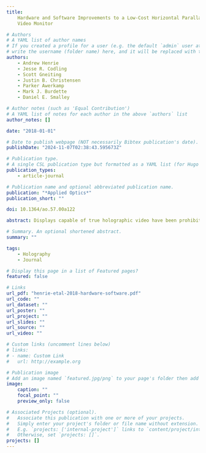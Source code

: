 ```yaml
---
title:
    Hardware and Software Improvements to a Low-Cost Horizontal Parallax Holographic
    Video Monitor

# Authors
# A YAML list of author names
# If you created a profile for a user (e.g. the default `admin` user at `content/authors/admin/`),
# write the username (folder name) here, and it will be replaced with their full name and linked to their profile.
authors:
    - Andrew Henrie
    - Jesse R. Codling
    - Scott Gneiting
    - Justin B. Christensen
    - Parker Awerkamp
    - Mark J. Burdette
    - Daniel E. Smalley

# Author notes (such as 'Equal Contribution')
# A YAML list of notes for each author in the above `authors` list
author_notes: []

date: "2018-01-01"

# Date to publish webpage (NOT necessarily Bibtex publication's date).
publishDate: "2024-11-07T02:38:43.595673Z"

# Publication type.
# A single CSL publication type but formatted as a YAML list (for Hugo requirements).
publication_types:
    - article-journal

# Publication name and optional abbreviated publication name.
publication: "*Applied Optics*"
publication_short: ""

doi: 10.1364/ao.57.00a122

abstract: Displays capable of true holographic video have been prohibitively expensive and difficult to build. With this paper, we present a suite of modularized hardware components and software tools needed to build a Holovideo Monitor with basic “hacker-space” equipment, highlighting improvements that have enabled the total materials cost to fall to $820, well below that of other holographic displays. It is our hope that the current level of simplicity, development, design flexibility, and documentation will enable the lay engineer, programmer, and scientist to relatively easily replicate, modify, and build upon our designs, bringing true holographic video to the masses.

# Summary. An optional shortened abstract.
summary: ""

tags:
    - Holography
    - Journal

# Display this page in a list of Featured pages?
featured: false

# Links
url_pdf: "henrie-etal-2018-hardware-software.pdf"
url_code: ""
url_dataset: ""
url_poster: ""
url_project: ""
url_slides: ""
url_source: ""
url_video: ""

# Custom links (uncomment lines below)
# links:
# - name: Custom Link
#   url: http://example.org

# Publication image
# Add an image named `featured.jpg/png` to your page's folder then add a caption below.
image:
    caption: ""
    focal_point: ""
    preview_only: false

# Associated Projects (optional).
#   Associate this publication with one or more of your projects.
#   Simply enter your project's folder or file name without extension.
#   E.g. `projects: ['internal-project']` links to `content/project/internal-project/index.md`.
#   Otherwise, set `projects: []`.
projects: []
---
```


